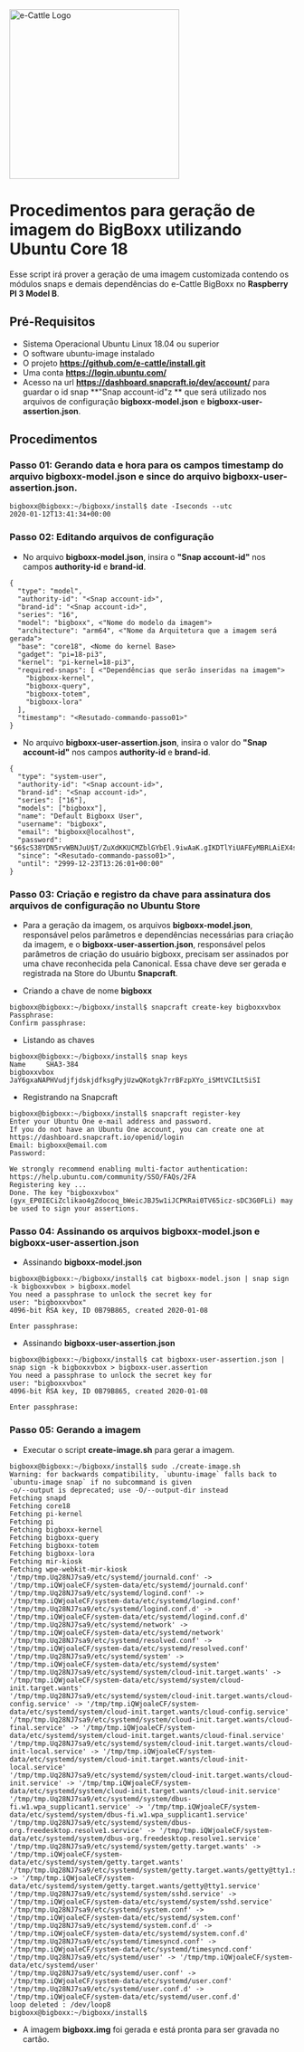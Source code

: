<img src="https://raw.githubusercontent.com/e-cattle/art/master/eCattle.pnghttps://raw.githubusercontent.com/e-cattle/art/master/eCattle.png" width="300" alt="e-Cattle Logo" />

# Procedimentos para geração de imagem do BigBoxx utilizando Ubuntu Core 18

Esse script irá prover a geração de uma imagem customizada contendo os módulos snaps e demais dependências do e-Cattle BigBoxx no **Raspberry PI 3 Model B**.

## Pré-Requisitos

- Sistema Operacional Ubuntu Linux 18.04 ou superior
- O software ubuntu-image instalado
- O projeto **https://github.com/e-cattle/install.git**
- Uma conta **https://login.ubuntu.com/**
- Acesso na url **https://dashboard.snapcraft.io/dev/account/** para guardar o id snap **"Snap account-id"z   ** que será utilizado nos arquivos de configuração **bigboxx-model.json** e **bigboxx-user-assertion.json**.

## Procedimentos

### Passo 01: Gerando data e hora para os campos **timestamp** do arquivo **bigboxx-model.json** e **since** do arquivo **bigboxx-user-assertion.json**.

```shell
bigboxx@bigboxx:~/bigboxx/install$ date -Iseconds --utc
2020-01-12T13:41:34+00:00
```

### Passo 02: Editando arquivos de configuração

- No arquivo **bigboxx-model.json**, insira o **"Snap account-id"** nos campos **authority-id** e **brand-id**.

```shell
{
  "type": "model",
  "authority-id": "<Snap account-id>",
  "brand-id": "<Snap account-id>",
  "series": "16",
  "model": "bigboxx", <"Nome do modelo da imagem">
  "architecture": "arm64", <"Nome da Arquitetura que a imagem será gerada">
  "base": "core18", <Nome do kernel Base>
  "gadget": "pi=18-pi3",
  "kernel": "pi-kernel=18-pi3",
  "required-snaps": [ <"Dependências que serão inseridas na imagem">
    "bigboxx-kernel",
    "bigboxx-query",
    "bigboxx-totem",
    "bigboxx-lora"
  ],
  "timestamp": "<Resutado-commando-passo01>"
}

```

- No arquivo **bigboxx-user-assertion.json**, insira o valor do **"Snap account-id"** nos campos **authority-id** e **brand-id**.

```shell
{
  "type": "system-user",
  "authority-id": "<Snap account-id>",
  "brand-id": "<Snap account-id>",
  "series": ["16"],
  "models": ["bigboxx"],
  "name": "Default Bigboxx User",
  "username": "bigboxx",
  "email": "bigboxx@localhost",
  "password": "$6$cS38YDN5rvWBNJuU$T/ZuXdKKUCMZblGYbEl.9iwAaK.gIKDTlYiUAFEyMBRLAiEX4sNOMAGXVQ9nw9rQT6VBQO08QUrb7KJQGLM2A1",
  "since": "<Resutado-commando-passo01>",
  "until": "2999-12-23T13:26:01+00:00"
}

```

### Passo 03: Criação e registro da chave para assinatura dos arquivos de configuração no Ubuntu Store

- Para a geração da imagem, os arquivos **bigboxx-model.json**, responsável pelos parâmetros e dependências necessárias para criação da imagem, e o **bigboxx-user-assertion.json**, responsável pelos parâmetros de criação do usuário bigboxx, precisam ser assinados por uma chave reconhecida pela Canonical. Essa chave deve ser gerada e registrada na Store do Ubuntu **Snapcraft**.

- Criando a chave de nome **bigboxx**

```shell
bigboxx@bigboxx:~/bigboxx/install$ snapcraft create-key bigboxxvbox
Passphrase: 
Confirm passphrase: 
```

- Listando as chaves

```shell
bigboxx@bigboxx:~/bigboxx/install$ snap keys
Name     SHA3-384
bigboxxvbox  JaY6gxaNAPHVudjfjdskjdfksgPyjUzwQKotgk7rrBFzpXYo_iSMtVCILtSiSI
```


- Registrando na Snapcraft

```shell
bigboxx@bigboxx:~/bigboxx/install$ snapcraft register-key 
Enter your Ubuntu One e-mail address and password.
If you do not have an Ubuntu One account, you can create one at https://dashboard.snapcraft.io/openid/login
Email: bigboxx@email.com
Password: 

We strongly recommend enabling multi-factor authentication: https://help.ubuntu.com/community/SSO/FAQs/2FA
Registering key ...
Done. The key "bigboxxvbox" (gyx_EP0IECiZclikao4gZdocoq_bWeicJBJ5w1iJCPKRai0TV65icz-sDC3G0FLi) may be used to sign your assertions.

```

### Passo 04: Assinando os arquivos **bigboxx-model.json** e **bigboxx-user-assertion.json**

- Assinando **bigboxx-model.json**

```shell
bigboxx@bigboxx:~/bigboxx/install$ cat bigboxx-model.json | snap sign -k bigboxxvbox > bigboxx.model
You need a passphrase to unlock the secret key for
user: "bigboxxvbox"
4096-bit RSA key, ID 0B79B865, created 2020-01-08

Enter passphrase:
```

- Assinando **bigboxx-user-assertion.json**

```shell
bigboxx@bigboxx:~/bigboxx/install$ cat bigboxx-user-assertion.json | snap sign -k bigboxxvbox > bigboxx-user.assertion
You need a passphrase to unlock the secret key for
user: "bigboxxvbox"
4096-bit RSA key, ID 0B79B865, created 2020-01-08

Enter passphrase:
```


### Passo 05: Gerando a imagem

- Executar o script **create-image.sh** para gerar a imagem.

```shell
bigboxx@bigboxx:~/bigboxx/install$ sudo ./create-image.sh 
Warning: for backwards compatibility, `ubuntu-image` falls back to `ubuntu-image snap` if no subcommand is given
-o/--output is deprecated; use -O/--output-dir instead
Fetching snapd
Fetching core18
Fetching pi-kernel
Fetching pi
Fetching bigboxx-kernel
Fetching bigboxx-query
Fetching bigboxx-totem
Fetching bigboxx-lora
Fetching mir-kiosk
Fetching wpe-webkit-mir-kiosk
'/tmp/tmp.Uq28NJ7sa9/etc/systemd/journald.conf' -> '/tmp/tmp.iQWjoaleCF/system-data/etc/systemd/journald.conf'
'/tmp/tmp.Uq28NJ7sa9/etc/systemd/logind.conf' -> '/tmp/tmp.iQWjoaleCF/system-data/etc/systemd/logind.conf'
'/tmp/tmp.Uq28NJ7sa9/etc/systemd/logind.conf.d' -> '/tmp/tmp.iQWjoaleCF/system-data/etc/systemd/logind.conf.d'
'/tmp/tmp.Uq28NJ7sa9/etc/systemd/network' -> '/tmp/tmp.iQWjoaleCF/system-data/etc/systemd/network'
'/tmp/tmp.Uq28NJ7sa9/etc/systemd/resolved.conf' -> '/tmp/tmp.iQWjoaleCF/system-data/etc/systemd/resolved.conf'
'/tmp/tmp.Uq28NJ7sa9/etc/systemd/system' -> '/tmp/tmp.iQWjoaleCF/system-data/etc/systemd/system'
'/tmp/tmp.Uq28NJ7sa9/etc/systemd/system/cloud-init.target.wants' -> '/tmp/tmp.iQWjoaleCF/system-data/etc/systemd/system/cloud-init.target.wants'
'/tmp/tmp.Uq28NJ7sa9/etc/systemd/system/cloud-init.target.wants/cloud-config.service' -> '/tmp/tmp.iQWjoaleCF/system-data/etc/systemd/system/cloud-init.target.wants/cloud-config.service'
'/tmp/tmp.Uq28NJ7sa9/etc/systemd/system/cloud-init.target.wants/cloud-final.service' -> '/tmp/tmp.iQWjoaleCF/system-data/etc/systemd/system/cloud-init.target.wants/cloud-final.service'
'/tmp/tmp.Uq28NJ7sa9/etc/systemd/system/cloud-init.target.wants/cloud-init-local.service' -> '/tmp/tmp.iQWjoaleCF/system-data/etc/systemd/system/cloud-init.target.wants/cloud-init-local.service'
'/tmp/tmp.Uq28NJ7sa9/etc/systemd/system/cloud-init.target.wants/cloud-init.service' -> '/tmp/tmp.iQWjoaleCF/system-data/etc/systemd/system/cloud-init.target.wants/cloud-init.service'
'/tmp/tmp.Uq28NJ7sa9/etc/systemd/system/dbus-fi.w1.wpa_supplicant1.service' -> '/tmp/tmp.iQWjoaleCF/system-data/etc/systemd/system/dbus-fi.w1.wpa_supplicant1.service'
'/tmp/tmp.Uq28NJ7sa9/etc/systemd/system/dbus-org.freedesktop.resolve1.service' -> '/tmp/tmp.iQWjoaleCF/system-data/etc/systemd/system/dbus-org.freedesktop.resolve1.service'
'/tmp/tmp.Uq28NJ7sa9/etc/systemd/system/getty.target.wants' -> '/tmp/tmp.iQWjoaleCF/system-data/etc/systemd/system/getty.target.wants'
'/tmp/tmp.Uq28NJ7sa9/etc/systemd/system/getty.target.wants/getty@tty1.service' -> '/tmp/tmp.iQWjoaleCF/system-data/etc/systemd/system/getty.target.wants/getty@tty1.service'
'/tmp/tmp.Uq28NJ7sa9/etc/systemd/system/sshd.service' -> '/tmp/tmp.iQWjoaleCF/system-data/etc/systemd/system/sshd.service'
'/tmp/tmp.Uq28NJ7sa9/etc/systemd/system.conf' -> '/tmp/tmp.iQWjoaleCF/system-data/etc/systemd/system.conf'
'/tmp/tmp.Uq28NJ7sa9/etc/systemd/system.conf.d' -> '/tmp/tmp.iQWjoaleCF/system-data/etc/systemd/system.conf.d'
'/tmp/tmp.Uq28NJ7sa9/etc/systemd/timesyncd.conf' -> '/tmp/tmp.iQWjoaleCF/system-data/etc/systemd/timesyncd.conf'
'/tmp/tmp.Uq28NJ7sa9/etc/systemd/user' -> '/tmp/tmp.iQWjoaleCF/system-data/etc/systemd/user'
'/tmp/tmp.Uq28NJ7sa9/etc/systemd/user.conf' -> '/tmp/tmp.iQWjoaleCF/system-data/etc/systemd/user.conf'
'/tmp/tmp.Uq28NJ7sa9/etc/systemd/user.conf.d' -> '/tmp/tmp.iQWjoaleCF/system-data/etc/systemd/user.conf.d'
loop deleted : /dev/loop8
bigboxx@bigboxx:~/bigboxx/install$
```

- A imagem **bigboxx.img** foi gerada e está pronta para ser gravada no cartão.
